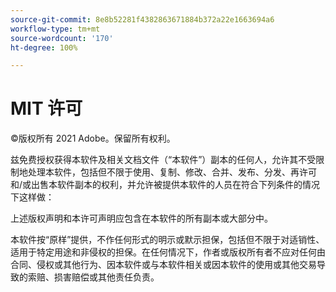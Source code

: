 ```yaml
---
source-git-commit: 8e8b52281f4382863671884b372a22e1663694a6
workflow-type: tm+mt
source-wordcount: '170'
ht-degree: 100%

---
```

# MIT 许可

©版权所有 2021 Adobe。保留所有权利。

兹免费授权获得本软件及相关文档文件（“本软件”）副本的任何人，允许其不受限制地处理本软件，包括但不限于使用、复制、修改、合并、发布、分发、再许可和/或出售本软件副本的权利，并允许被提供本软件的人员在符合下列条件的情况下这样做：

上述版权声明和本许可声明应包含在本软件的所有副本或大部分中。

本软件按“原样”提供，不作任何形式的明示或默示担保，包括但不限于对适销性、适用于特定用途和非侵权的担保。在任何情况下，作者或版权所有者不应对任何由合同、侵权或其他行为、因本软件或与本软件相关或因本软件的使用或其他交易导致的索赔、损害赔偿或其他责任负责。
